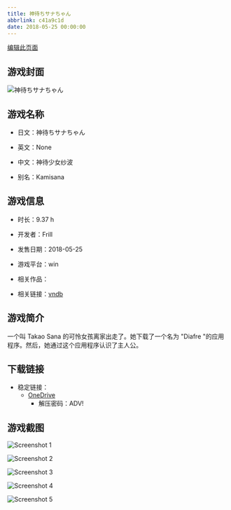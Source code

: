 ```yaml
---
title: 神待ちサナちゃん
abbrlink: c41a9c1d
date: 2018-05-25 00:00:00
---
```

[编辑此页面](https://github.com/ACG-3/ADV3-source/blob/main/source/_posts/games/%E7%A5%9E%E5%BE%85%E3%81%A1%E3%82%B5%E3%83%8A%E3%81%A1%E3%82%83%E3%82%93.md)

## 游戏封面

![神待ちサナちゃん](https://pan.timero.xyz/onedrive/img_lib_001/%E7%A5%9E%E5%BE%85%E3%81%A1%E3%82%B5%E3%83%8A%E3%81%A1%E3%82%83%E3%82%93_cover.avif)


## 游戏名称

- 日文：神待ちサナちゃん
- 英文：None
- 中文：神待少女纱波

- 别名：Kamisana


## 游戏信息

- 时长：9.37 h
- 开发者：Frill
- 发售日期：2018-05-25
- 游戏平台：win
- 相关作品：

- 相关链接：[vndb](https://vndb.org/v22553)


## 游戏简介

一个叫 Takao Sana 的可怜女孩离家出走了。她下载了一个名为 "Diafre "的应用程序。然后，她通过这个应用程序认识了主人公。


## 下载链接

- 稳定链接：
    - [OneDrive](https://pan.timero.xyz/onedrive/adv_lib_001/%E7%A5%9E%E5%BE%85%E3%81%A1%E3%82%B5%E3%83%8A%E3%81%A1%E3%82%83%E3%82%93)
        - 解压密码：ADV!



## 游戏截图


![Screenshot 1](https://pan.timero.xyz/onedrive/img_lib_001/%E7%A5%9E%E5%BE%85%E3%81%A1%E3%82%B5%E3%83%8A%E3%81%A1%E3%82%83%E3%82%93_Screenshot_1.avif)

![Screenshot 2](https://pan.timero.xyz/onedrive/img_lib_001/%E7%A5%9E%E5%BE%85%E3%81%A1%E3%82%B5%E3%83%8A%E3%81%A1%E3%82%83%E3%82%93_Screenshot_2.avif)

![Screenshot 3](https://pan.timero.xyz/onedrive/img_lib_001/%E7%A5%9E%E5%BE%85%E3%81%A1%E3%82%B5%E3%83%8A%E3%81%A1%E3%82%83%E3%82%93_Screenshot_3.avif)

![Screenshot 4](https://pan.timero.xyz/onedrive/img_lib_001/%E7%A5%9E%E5%BE%85%E3%81%A1%E3%82%B5%E3%83%8A%E3%81%A1%E3%82%83%E3%82%93_Screenshot_4.avif)

![Screenshot 5](https://pan.timero.xyz/onedrive/img_lib_001/%E7%A5%9E%E5%BE%85%E3%81%A1%E3%82%B5%E3%83%8A%E3%81%A1%E3%82%83%E3%82%93_Screenshot_5.avif)

